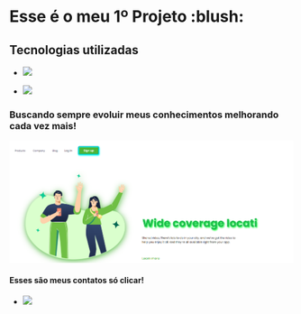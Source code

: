   <h1> Esse é o meu 1º Projeto :blush:</h1>
  <h2> Tecnologias utilizadas </h2>
  <ul>
  <li><p><img src="https://img.shields.io/badge/HTML5-E34F26?style=for-the-badge&logo=html5&logoColor=white"</p> </li>
  <li><p><img src="https://img.shields.io/badge/CSS3-1572B6?style=for-the-badge&logo=css3&logoColor=white"</p> </li>
  </ul>
  <h3>Buscando sempre evoluir meus conhecimentos melhorando cada vez mais! </h3>
  
<img src="https://github.com/CarlosH3nrique/Desafio-01/blob/main/img/Captura%20de%20tela%202024-03-01%20173451.png?raw=true">

<h4>Esses são meus contatos só clicar!</h4>
  <ul>
  <li><p><a href="https://www.linkedin.com/in/carlos-henrique-guabiraba-dos-santos-8a6ab01b9/"><img src="https://img.shields.io/badge/LinkedIn-0077B5?style=for-the-badge&logo=linkedin&logoColor=white"</p></a> </li>
  </ul>
